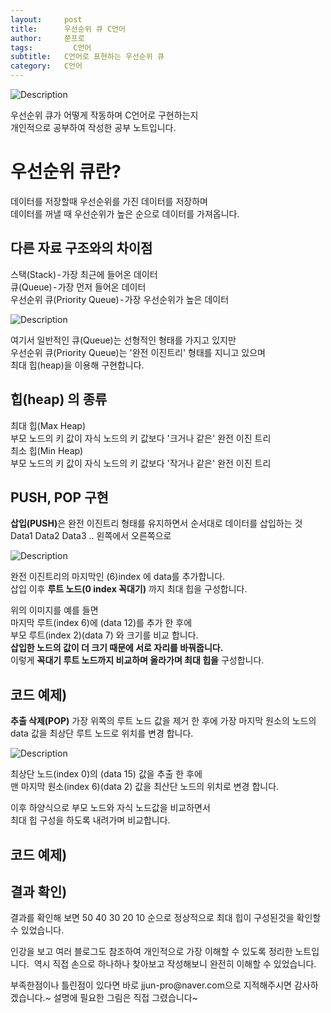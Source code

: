 ```yaml
---
layout:     post
title:      우선순위 큐 C언어
author:     쭌프로
tags: 		  C언어
subtitle:   C언어로 표현하는 우선순위 큐
category:   C언어
---
```

<!-- Start Writing Below in Markdown -->

![Description](https://alalstjr.github.io/jjunpro.github.io/img/c_bg.png)

<p>
  우선순위 큐가 어떻게 작동하며 C언어로 구현하는지 <br/>
  개인적으로 공부하여 작성한 공부 노트입니다.
</p>

# 우선순위 큐란?

<p>
  데이터를 저장할때 우선순위를 가진 데이터를 저장하며 <br/>
  데이터를 꺼낼 때 우선순위가 높은 순으로 데이터를 가져옵니다.
</p>

## 다른 자료 구조와의 차이점

<p>
  스택(Stack) - 가장 최근에 들어온 데이터 <br/>
  큐(Queue) - 가장 먼저 들어온 데이터 <br/>
  우선순위 큐(Priority Queue) - 가장 우선순위가 높은 데이터
</p>

![Description](https://alalstjr.github.io/jjunpro.github.io/img/2019-03-16-1.png)

<p>
  여기서 일반적인 큐(Queue)는 선형적인 형태를 가지고 있지만 <br/>
  우선순위 큐(Priority Queue)는 '완전 이진트리' 형태를 지니고 있으며 <br/>
  최대 힙(heap)을 이용해 구현합니다.
</p>

## 힙(heap) 의 종류

<p>
  최대 힙(Max Heap) <br/>
  부모 노드의 키 값이 자식 노드의 키 값보다 '크거나 같은' 완전 이진 트리 <br/>
  최소 힙(Min Heap) <br/>
  부모 노드의 키 값이 자식 노드의 키 값보다 '작거나 같은' 완전 이진 트리
</p>

## PUSH, POP 구현

<p>
  <b>삽입(PUSH)</b>은 완전 이진트리 형태를 유지하면서 순서대로 데이터를 삽입하는 것 Data1 Data2 Data3 .. 왼쪽에서 오른쪽으로
</p>

![Description](https://alalstjr.github.io/jjunpro.github.io/img/2019-03-16-2.png)

<p>
  완전 이진트리의 마지막인 (6)index 에 data를 추가합니다. <br/>
  삽입 이후 <b>루트 노드(0 index 꼭대기)</b> 까지 최대 힙을 구성합니다.
</p>
  
<p>
  위의 이미지를 예를 들면 <br/>
  마지막 루트(index 6)에 (data 12)를 추가 한 후에 <br/>
  부모 루트(index 2)(data 7) 와 크기를 비교 합니다. <br/>
  <b>삽입한 노드의 값이 더 크기 때문에 서로 자리를 바꿔줍니다.</b> <br/>
  이렇게 <b>꼭대기 루트 노드까지 비교하며 올라가며 최대 힙을</b> 구성합니다.
</p>

## 코드 예제)
<script src="https://gist.github.com/alalstjr/2239515e091d33fe3e2db59386f299f5.js"></script>

<p>
  <b>추출 삭제(POP)</b> 가장 위쪽의 루트 노드 값을 제거 한 후에 가장 마지막 원소의 노드의 data 값을 최상단 루트 노드로 위치를 변경 합니다.
</p>

![Description](https://alalstjr.github.io/jjunpro.github.io/img/2019-03-16-3.png)

<p>
  최상단 노드(index 0)의 (data 15) 값을 추출 한 후에 <br/>
  맨 마지막 원소(index 6)(data 2) 값을 최산단 노드의 위치로 변경 합니다.
</p>

<p>
  이후 하양식으로 부모 노드와 자식 노드값을 비교하면서 <br/>
  최대 힙 구성을 하도록 내려가며 비교합니다.
</p>

## 코드 예제)

<script src="https://gist.github.com/alalstjr/21a7555d9977a5e73f06e005a20a7db1.js"></script>

## 결과 확인)

<script src="https://gist.github.com/alalstjr/221a4c0e7f77a0013a685259a0a53d63.js"></script>

<p>
  결과를 확인해 보면 50 40 30 20 10 순으로 정상적으로 최대 힙이 구성된것을 확인할 수 있었습니다.
</p>

<p>
  인강을 보고 여러 블로그도 참조하여 개인적으로 가장 이해할 수 있도록 정리한 노트입니다. 
  역시 직접 손으로 하나하나 찾아보고 작성해보니 완전히 이해할 수 있었습니다.
</p>

<p>
  부족한점이나 틀린점이 있다면 바로 jjun-pro@naver.com으로 지적해주시면 감사하겠습니다.~
  설명에 필요한 그림은 직접 그렸습니다~
</p>
